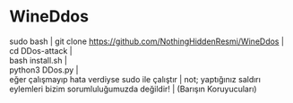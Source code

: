 # WineDdos
sudo bash           |
git clone https://github.com/NothingHiddenResmi/WineDdos |  
cd DDos-attack  |   
bash install.sh    |    
python3 DDos.py     |  
eğer çalışmayıp hata verdiyse sudo ile çalıştır    |
not; yaptığınız saldırı eylemleri bizim sorumluluğumuzda değildir!    |
                        (Barışın Koruyucuları)




